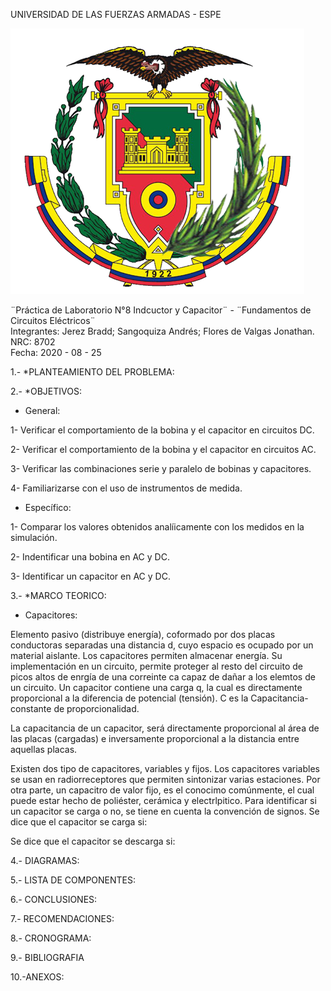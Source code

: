 UNIVERSIDAD DE LAS FUERZAS ARMADAS - ESPE

![](https://github.com/BraddJCJ/Informe5_Jerez_Sangoquiza_Zambrano/blob/master/img/Logo_ESPE.png)

¨Práctica de Laboratorio N°8 Indcuctor y Capacitor¨ - 
¨Fundamentos de Circuitos Eléctricos¨  
Integrantes: Jerez Bradd; Sangoquiza Andrés; Flores de Valgas Jonathan.  
NRC: 8702   
Fecha: 2020 - 08 - 25  

1.- *PLANTEAMIENTO DEL PROBLEMA:


2.- *OBJETIVOS:

* General: 

1- Verificar el comportamiento de la bobina y el capacitor en circuitos DC.

2- Verificar el comportamiento de la bobina y el capacitor en circuitos AC.

3- Verificar las combinaciones serie y paralelo de bobinas y capacitores.

4- Familiarizarse con el uso de instrumentos de medida.


* Específico:

1- Comparar los valores obtenidos analíicamente con los medidos en la simulación.

2- Indentificar una bobina en AC y DC.

3- Identificar un capacitor en AC y DC.


3.- *MARCO TEORICO:

* Capacitores:

Elemento pasivo (distribuye energía), coformado por dos placas conductoras separadas una distancia d, cuyo espacio es ocupado por un material aislante.
Los capacitores permiten almacenar energía. Su implementación en un circuito, permite proteger al resto del circuito de picos altos de enrgía de una correinte ca capaz de dañar a los elemtos de un circuito.
Un capacitor contiene una carga q, la cual es directamente proporcional a la diferencia de potencial (tensión). C es la Capacitancia-constante de proporcionalidad.


La capacitancia de un capacitor, será directamente proporcional al área de las placas (cargadas) e inversamente proporcional a la distancia entre aquellas placas.

Existen dos tipo de capacitores, variables y fijos. Los capacitores variables se usan en radiorreceptores que permiten sintonizar varias estaciones. Por otra parte, un capacitro de valor fijo, es el conocimo comúnmente, el cual puede estar hecho de poliéster, cerámica y electrlpitico.
Para identificar si un capacitor se carga o no, se tiene en cuenta la convención de signos.
Se dice que el capacitor se carga si:

Se dice que el capacitor se descarga si:


4.- DIAGRAMAS:



5.- LISTA DE COMPONENTES:



 
6.- CONCLUSIONES:


7.- RECOMENDACIONES:


8.- CRONOGRAMA:


9.- BIBLIOGRAFIA
 


 10.-ANEXOS:
 
